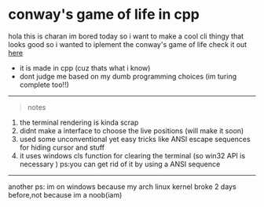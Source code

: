 # conway's game of life in cpp

hola this is charan im bored today so i want to make a cool cli thingy that looks good
so i wanted to iplement the conway's game of life check it out 
[here](https://en.wikipedia.org/wiki/Conway%27s_Game_of_Life)
- it is made in cpp (cuz thats what i know)
- dont judge me based on my dumb programming choices (im turing complete too!!)

------
> notes

1. the terminal rendering is kinda scrap
2. didnt make a interface to choose the live positions (will make it soon)
3. used some unconventional yet easy tricks like ANSI escape sequences for hiding cursor and stuff
4. it uses windows cls function for clearing the terminal (so win32 API is necessary ) ps:you can get rid of it by using a ANSI sequence 

------
another ps:
im on windows because my arch linux kernel broke 2 days before,not because im a noob(iam)
